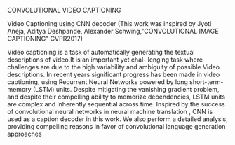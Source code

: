 CONVOLUTIONAL VIDEO CAPTIONING

Video Captioning using CNN decoder (This work was inspired by Jyoti Aneja, Aditya Deshpande, Alexander Schwing,"CONVOLUTIONAL IMAGE CAPTIONING" CVPR2017)

Video captioning is a task of automatically generating the textual descriptions of video.It is an important yet chal-
lenging task where challenges are due to the high variability and ambiguity of possible Video descriptions. In recent
years significant progress has been made in video captioning, using Recurrent Neural Networks powered by long short-term-memory (LSTM) units. Despite mitigating the vanishing gradient problem, and despite their compelling ability to memorize dependencies, LSTM units are complex and inherently sequential across time. Inspired by the success of convolutional neural networks in neural machine translation , CNN is used as a caption decoder in this work. We also perform a detailed analysis, providing compelling reasons in favor of convolutional language generation approaches
